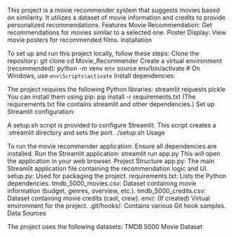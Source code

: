 This project is a movie recommender system that suggests movies based on similarity. It utilizes a dataset of movie information and credits to provide personalized recommendations.
Features
Movie Recommendation: Get recommendations for movies similar to a selected one.
Poster Display: View movie posters for recommended films.
Installation

To set up and run this project locally, follow these steps:
Clone the repository:
git clone <your-repository-url>
cd Movie_Recommender
Create a virtual environment (recommended):
python -m venv env
source env/bin/activate  # On Windows, use `env\Scripts\activate`
Install dependencies:

The project requires the following Python libraries:
streamlit
requests
pickle
You can install them using pip:
pip install -r requirements.txt
(The requirements.txt file contains streamlit and other dependencies.)
Set up Streamlit configuration:

A setup.sh script is provided to configure Streamlit. This script creates a .streamlit directory and sets the port.
./setup.sh
Usage

To run the movie recommender application:
Ensure all dependencies are installed.
Run the Streamlit application:
streamlit run app.py
This will open the application in your web browser.
Project Structure
app.py: The main Streamlit application file containing the recommendation logic and UI.
setup.py: Used for packaging the project.
requirements.txt: Lists the Python dependencies.
tmdb_5000_movies.csv: Dataset containing movie information (budget, genres, overview, etc.).
tmdb_5000_credits.csv: Dataset containing movie credits (cast, crew).
env/: (If created) Virtual environment for the project.
.git/hooks/: Contains various Git hook samples.
Data Sources

The project uses the following datasets:
TMDB 5000 Movie Dataset

